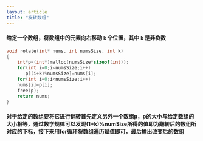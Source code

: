 ```yaml
---
layout: article
title: "旋转数组"
---
```


#### 给定一个数组，将数组中的元素向右移动 `k` 个位置，其中 `k` 是非负数

```c
void rotate(int* nums, int numsSize, int k)
{
    int*p=(int*)malloc(numsSize*sizeof(int));
    for(int i=0;i<numsSize;i++)
       p[(i+k)%numsSize]=nums[i];
    for(int i=0;i<numsSize;i++)
    nums[i]=p[i];
    free(p);
    return nums;
}
```

#### 对于给定的数组要将它进行翻转首先定义另外一个数组p，p的大小与给定数组的大小相等，通过数学规律可以发现(1+k)%numSize所得的值即为翻转后的数组所对应的下标，接下来用for循环将数组遍历赋值即可，最后输出改变后的数组
